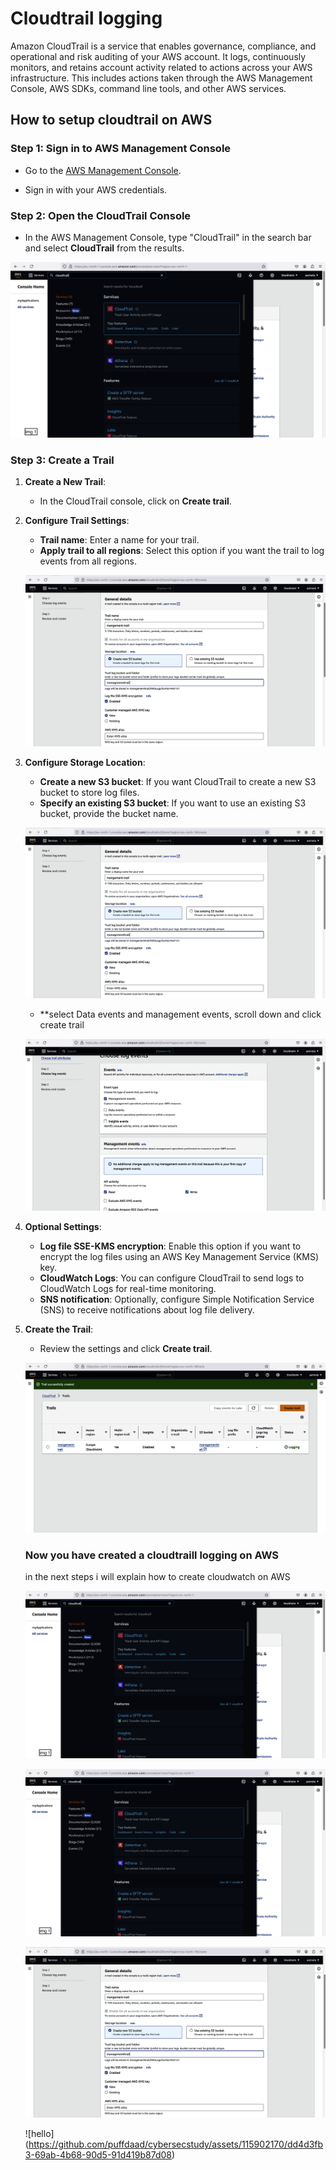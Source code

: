 # Cloudtrail logging
 Amazon CloudTrail is a service that enables governance, compliance, and operational and risk auditing of your AWS account. It logs, continuously monitors, and retains account activity related to actions across your AWS infrastructure. This includes actions taken through the AWS Management Console, AWS SDKs, command line tools, and other AWS services.
## How to setup cloudtrail on AWS 
### Step 1: Sign in to AWS Management Console
- Go to the [AWS Management Console](https://aws.amazon.com/console/).

- Sign in with your AWS credentials.
### Step 2: Open the CloudTrail Console
- In the AWS Management Console, type "CloudTrail" in the search bar and select **CloudTrail** from the results.

![markdown logo](<AWS TASK WEEK 4/img1CT.png>)

### Step 3: Create a Trail
1. **Create a New Trail**:
   - In the CloudTrail console, click on **Create trail**.
2. **Configure Trail Settings**:
   - **Trail name**: Enter a name for your trail.
   - **Apply trail to all regions**: Select this option if you want the trail to log events from all regions.

   ![markdown logo](<AWS%20TASK%20WEEK%204/img2CT.png>) 
3. **Configure Storage Location**:
   - **Create a new S3 bucket**: If you want CloudTrail to create a new S3 bucket to store log files.
   - **Specify an existing S3 bucket**: If you want to use an existing S3 bucket, provide the bucket name.

   ![markdown logo](<AWS TASK WEEK 4/img2CT.png>)
   - **select Data events and management events, scroll down and click create trail

   ![markdown logo](<AWS TASK WEEK 4/img3CT.png>)
4. **Optional Settings**:
   - **Log file SSE-KMS encryption**: Enable this option if you want to encrypt the log files using an AWS Key Management Service (KMS) key.
   - **CloudWatch Logs**: You can configure CloudTrail to send logs to CloudWatch Logs for real-time monitoring.
   - **SNS notification**: Optionally, configure Simple Notification Service (SNS) to receive notifications about log file delivery.
5. **Create the Trail**:
   - Review the settings and click **Create trail**.


   ![markdown logo](<AWS TASK WEEK 4/img4CT.png>)
   ### Now you have created a cloudtraill logging on AWS
   in the next steps i will explain how to create cloudwatch on AWS


   
   ![markdown logo](https://github.com/puffdaad/cybersecstudy/blob/main/AWS%20TASK%20WEEK%204/img1CT.png)

   ![alt text](https://github.com/puffdaad/cybersecstudy/blob/main/AWS%20TASK%20WEEK%204/img1CT.png)

    ![markdown logo](<AWS%20TASK%20WEEK%204/img2CT.png>) 

    ![hello] (https://github.com/puffdaad/cybersecstudy/assets/115902170/dd4d3fb3-69ab-4b68-90d5-91d419b87d08)